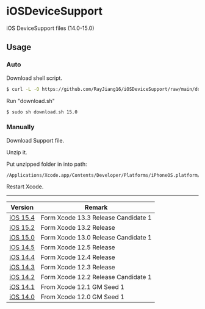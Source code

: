 # iOSDeviceSupport

iOS DeviceSupport files (14.0-15.0)


## Usage

### Auto

Download shell script.

```sh
$ curl -L -O https://github.com/RayJiang16/iOSDeviceSupport/raw/main/download.sh
```

Run "download.sh"

```shell
$ sudo sh download.sh 15.0
```



### Manually

Download Support file.

Unzip it.

Put unzipped folder in into path:

```
/Applications/Xcode.app/Contents/Developer/Platforms/iPhoneOS.platform/DeviceSupport
```

Restart Xcode.

---

| Version | Remark |
| ----- | ----  |
| [iOS 15.4](https://github.com/RayJiang16/iOSDeviceSupport/raw/main/DeviceSupport/iOS15/15.4.zip) | Form Xcode 13.3 Release Candidate 1 |
| [iOS 15.2](https://github.com/RayJiang16/iOSDeviceSupport/raw/main/DeviceSupport/iOS15/15.2.zip) | Form Xcode 13.2 Release |
| [iOS 15.0](https://github.com/RayJiang16/iOSDeviceSupport/raw/main/DeviceSupport/iOS15/15.0.zip) | Form Xcode 13.0 Release Candidate 1 |
| [iOS 14.5](https://github.com/RayJiang16/iOSDeviceSupport/raw/main/DeviceSupport/iOS14/14.5.zip) | Form Xcode 12.5 Release |
| [iOS 14.4](https://github.com/RayJiang16/iOSDeviceSupport/raw/main/DeviceSupport/iOS14/14.4.zip) | Form Xcode 12.4 Release |
| [iOS 14.3](https://github.com/RayJiang16/iOSDeviceSupport/raw/main/DeviceSupport/iOS14/14.3.zip) | Form Xcode 12.3 Release |
| [iOS 14.2](https://github.com/RayJiang16/iOSDeviceSupport/raw/main/DeviceSupport/iOS14/14.2.zip) | Form Xcode 12.2 Release Candidate 1 |
| [iOS 14.1](https://github.com/RayJiang16/iOSDeviceSupport/raw/main/DeviceSupport/iOS14/14.1.zip) | From Xcode 12.1 GM Seed 1 |
| [iOS 14.0](https://github.com/RayJiang16/iOSDeviceSupport/raw/main/DeviceSupport/iOS14/14.0.zip) | From Xcode 12.0 GM Seed 1 |
